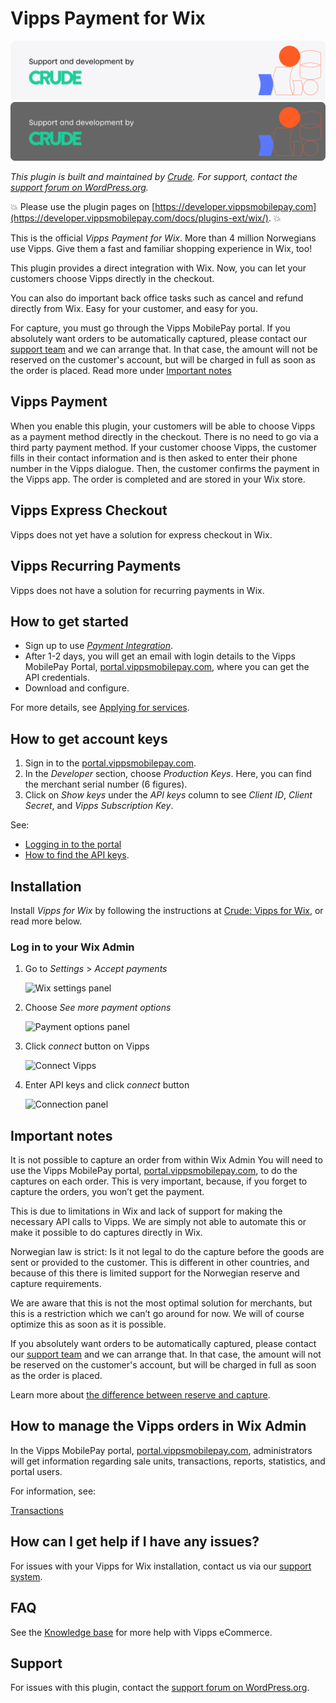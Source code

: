 <!-- START_METADATA
---
title: Vipps for Wix plugin
sidebar_position: 1
description: Provide Vipps payments for Wix.
pagination_next: null
pagination_prev: null
---
END_METADATA -->

# Vipps Payment for Wix

![Support and development by Crude ](./docs/images/crude.svg#gh-light-mode-only)![Support and development by Crude](./docs/images/crude_dark.svg#gh-dark-mode-only)


*This plugin is built and maintained by [Crude](https://crude.no/).
For support, contact the [support forum on WordPress.org](https://wordpress.org/support/plugin/woo-vipps).*

<!-- START_COMMENT -->
💥 Please use the plugin pages on [https://developer.vippsmobilepay.com](https://developer.vippsmobilepay.com/docs/plugins-ext/wix/). 💥
<!-- END_COMMENT -->

This is the official *Vipps Payment for Wix*. More than 4 million Norwegians use Vipps. Give them a fast and familiar shopping experience in Wix, too!

This plugin provides a direct integration with Wix. Now, you can let your customers choose Vipps directly in the checkout.

You can also do important back office tasks such as cancel and refund directly from Wix. Easy for your customer, and easy for you.

For capture, you must go through the Vipps MobilePay portal. If you absolutely want orders to be automatically captured, please contact our [support team](https://crude.no/vipps-wix-support/) and we can arrange that. In that case, the amount will not be reserved on the customer's account, but will be charged in full as soon as the order is placed. Read more under [Important notes](https://github.com/vippsas/vipps-wix?tab=readme-ov-file#important-notes)


## Vipps Payment

When you enable this plugin, your customers will be able to choose Vipps as a payment method directly in the checkout. There is no need to go via a third party payment method. If your customer choose Vipps, the customer fills in their contact information and is then asked to enter their phone number in the Vipps dialogue. Then, the customer confirms the payment in the Vipps app. The order is completed and are stored in your Wix store.

## Vipps Express Checkout

Vipps does not yet have a solution for express checkout in Wix.

## Vipps Recurring Payments

Vipps does not have a solution for recurring payments in Wix.

## How to get started

- Sign up to use [*Payment Integration*](https://vippsmobilepay.com/online/payment-integration).
- After 1-2 days, you will get an email with login details to the Vipps MobilePay Portal, [portal.vippsmobilepay.com](https://portal.vippsmobilepay.com/), where you can get the API credentials.
- Download and configure.

For more details, see [Applying for services](https://developer.vippsmobilepay.com/docs/knowledge-base/applying-for-services/).

## How to get account keys

1. Sign in to the [portal.vippsmobilepay.com](https://portal.vippsmobilepay.com/).
2. In the *Developer* section, choose *Production Keys*. Here, you can find the merchant serial number (6 figures).
3. Click on *Show keys* under the *API keys* column to see *Client ID*, *Client Secret*, and *Vipps Subscription Key*.

See:

- [Logging in to the portal](https://developer.vippsmobilepay.com/docs/knowledge-base/portal)
- [How to find the API keys](https://developer.vippsmobilepay.com/docs/knowledge-base/portal#how-to-find-the-api-keys).

## Installation

Install *Vipps for Wix* by following the instructions at [Crude: Vipps for Wix](https://crude.no/vipps-for-wix/), or read more below.

### Log in to your Wix Admin

1. Go to *Settings* > *Accept payments*

   ![Wix settings panel](https://user-images.githubusercontent.com/61109180/132360200-30587852-ebab-443b-94d1-ac01606301c0.png)

1. Choose *See more payment options*

   ![Payment options panel](https://user-images.githubusercontent.com/61109180/132362154-4246aaed-995e-41f9-8ba0-2bb142f66794.png)

1. Click *connect* button on Vipps

   ![Connect Vipps](https://user-images.githubusercontent.com/61109180/132362264-f25a9a7d-b4ba-4339-862f-4c260743bc69.png)

1. Enter API keys and click *connect* button

   ![Connection panel](https://user-images.githubusercontent.com/61109180/132362356-7900361e-ca7f-4092-9a9e-784e8afe7fcb.png)

## Important notes

It is not possible to capture an order from within Wix Admin
You will need to use the Vipps MobilePay portal, [portal.vippsmobilepay.com](https://portal.vippsmobilepay.com), to do the captures on each order. This is very important, because, if you forget to capture the orders, you won’t get the payment.

This is due to limitations in Wix and lack of support for making the necessary API calls to Vipps. We are simply not able to automate this or make it possible to do captures directly in Wix.

Norwegian law is strict: Is it not legal to do the capture before the goods are sent or provided to the customer. This is different in other countries, and because of this there is limited support for the Norwegian reserve and capture requirements.

We are aware that this is not the most optimal solution for merchants, but this is a restriction which we can’t go around for now. We will of course optimize this as soon as it is possible.

If you absolutely want orders to be automatically captured, please contact our [support team](https://crude.no/vipps-wix-support/) and we can arrange that. In that case, the amount will not be reserved on the customer's account, but will be charged in full as soon as the order is placed.

Learn more about [the difference between reserve and capture](https://developer.vippsmobilepay.com/docs/knowledge-base/reserve-and-capture/#what-is-the-difference-between-reserve-capture-and-direct-capture).

## How to manage the Vipps orders in Wix Admin

In the Vipps MobilePay portal, [portal.vippsmobilepay.com](https://portal.vippsmobilepay.com/), administrators will get information regarding sale units, transactions, reports, statistics, and portal users.

For information, see:

[Transactions](https://developer.vippsmobilepay.com/docs/knowledge-base/portal)

## How can I get help if I have any issues?

For issues with your Vipps for Wix installation, contact us via our [support system](https://crude.no/vipps-wix-support/).

## FAQ

See the [Knowledge base](https://developer.vippsmobilepay.com/docs/knowledge-base/) for more help with Vipps eCommerce.

## Support

For issues with this plugin,
contact the [support forum on WordPress.org](https://wordpress.org/support/plugin/woo-vipps).


